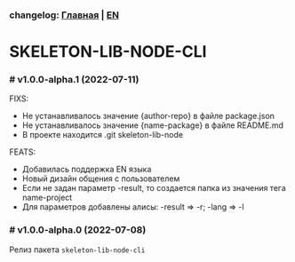 ### changelog: [Главная](./../README.md) | [EN](./CHANGELOG-EN.md)

# SKELETON-LIB-NODE-CLI

### # v1.0.0-alpha.1 (2022-07-11)

FIXS:

- Не устанавливалось значение {author-repo} в файле package.json
- Не устанавливалось значение {name-package} в файле README.md
- В проекте находится .git skeleton-lib-node


FEATS:
- Добавилась поддержка EN языка
- Новый дизайн общения с пользователем
- Если не задан параметр -result, то создается папка из значения тега name-project
- Для параметров добавлены алисы: -result => -r; -lang => -l

### # v1.0.0-alpha.0 (2022-07-08)

Релиз пакета `skeleton-lib-node-cli`
